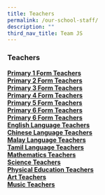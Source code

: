 ```yaml
---
title: Teachers
permalink: /our-school-staff/
description: ""
third_nav_title: Team JS
---
```

### Teachers

[**Primary 1 Form Teachers**](/our-school-staff/p1-form-teachers/)<br>
[**Primary 2 Form Teachers**](/our-school-staff/p2-form-teachers/)<br>
[**Primary 3 Form Teachers**](/our-school-staff/p3-form-teachers/)<br>
[**Primary 4 Form Teachers**](/our-school-staff/p4-form-teachers/)<br>
[**Primary 5 Form Teachers**](/our-school-staff/p5-form-teachers/)<br>
[**Primary 6 Form Teachers**](/our-school-staff/p6-form-teachers/)<br>
[**Primary 6 Form Teachers**](/our-school-staff/p6-form-teachers/)<br>
[**English Language Teachers**](/our-school-staff/english-languange-teacher/)<br>
[**Chinese Language Teachers**](/our-school-staff/chinese-language-teachers/)<br>
[**Malay Language Teachers**](/our-school-staff/malay-language-teachers/)<br>
[**Tamil Language Teachers**](/our-school-staff/tamil-language-teachers/)<br>
[**Mathematics Teachers**](/our-school-staff/mathematics-teachers/)<br>
[**Science Teachers**](/our-school-staff/science-teachers/)<br>
[**Physical Education Teachers**](/our-school-staff/physical-education-teachers/)<br>
[**Art Teachers**](/our-school-staff/art-teachers/)<br>
[**Music Teachers**](/our-school-staff/music-teachers/)<br>